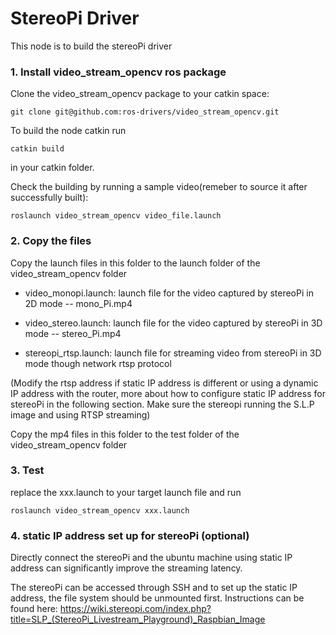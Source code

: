 # StereoPi Driver
This node is to build the stereoPi driver

### 1. Install video_stream_opencv ros package 

Clone the video_stream_opencv package to your catkin space:
```
git clone git@github.com:ros-drivers/video_stream_opencv.git
```
To build the node catkin run
```
catkin build
```
in your catkin folder.

Check the building by running a sample video(remeber to source it after successfully built):
```
roslaunch video_stream_opencv video_file.launch
```


### 2. Copy the files

Copy the launch files in this folder to the launch folder of the video_stream_opencv folder

* video_monopi.launch: launch file for the video captured by stereoPi in 2D mode -- mono_Pi.mp4

* video_stereo.launch: launch file for the video captured by stereoPi in 3D mode -- stereo_Pi.mp4

* stereopi_rtsp.launch: launch file for streaming video from stereoPi in 3D mode though network rtsp protocol

(Modify the rtsp address if static IP address is different or using a dynamic IP address with the router, more about how to
configure static IP address for stereoPi in the following section. Make sure the stereopi running the S.L.P image and using RTSP streaming)

Copy the mp4 files in this folder to the test folder of the video_stream_opencv folder

### 3. Test
replace the xxx.launch to your target launch file and run  
```
roslaunch video_stream_opencv xxx.launch
```

### 4. static IP address set up for stereoPi (optional)
Directly connect the stereoPi and the ubuntu machine using static IP address can significantly improve the streaming latency.

The stereoPi can be accessed through SSH and to set up the static IP address, the file system should be unmounted first. Instructions can be found here: https://wiki.stereopi.com/index.php?title=SLP_(StereoPi_Livestream_Playground)_Raspbian_Image








